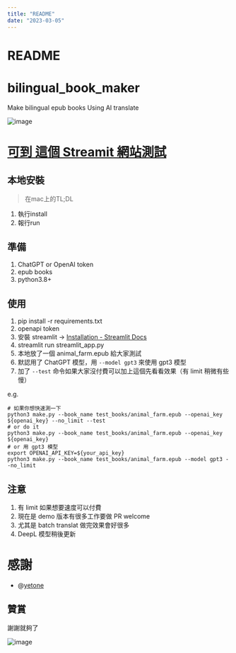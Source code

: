 ```yaml
---
title: "README"
date: "2023-03-05"
---
```


# README

# bilingual_book_maker
Make bilingual epub books Using AI translate

![image](https://user-images.githubusercontent.com/15976103/222317531-a05317c5-4eee-49de-95cd-04063d9539d9.png)

# [可到 這個 Streamit 網站測試](https://maoyang-bilingual-book-maker-streamlit-app-in812v.streamlit.app/)
## 本地安裝

> 在mac上的TL;DL
1. 執行install 
2. 報行run

## 準備

1. ChatGPT or OpenAI token
2. epub books
3. python3.8+


## 使用

1. pip install -r requirements.txt
2. openapi token
3. 安裝 streamlit -> [Installation - Streamlit Docs](https://docs.streamlit.io/library/get-started/installation)
3. streamlit run streamlit_app.py
3. 本地放了一個 animal_farm.epub 給大家測試
4. 默認用了 ChatGPT 模型，用 `--model gpt3` 來使用 gpt3 模型
5. 加了 `--test` 命令如果大家沒付費可以加上這個先看看效果（有 limit 稍微有些慢）

e.g.
```shell
# 如果你想快速測一下
python3 make.py --book_name test_books/animal_farm.epub --openai_key ${openai_key} --no_limit --test
# or do it
python3 make.py --book_name test_books/animal_farm.epub --openai_key ${openai_key}
# or 用 gpt3 模型
export OPENAI_API_KEY=${your_api_key}
python3 make.py --book_name test_books/animal_farm.epub --model gpt3 --no_limit
```

## 注意

1. 有 limit 如果想要速度可以付費
2. 現在是 demo 版本有很多工作要做 PR welcome
3. 尤其是 batch translat 做完效果會好很多
4. DeepL 模型稍後更新


# 感謝

- @[yetone](https://github.com/yetone)

## 贊賞

謝謝就夠了

![image](https://user-images.githubusercontent.com/15976103/222407199-1ed8930c-13a8-402b-9993-aaac8ee84744.png)
